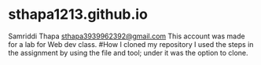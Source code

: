 # sthapa1213.github.io
Samriddi Thapa sthapa3939962392@gmail.com
This account was made for a lab for Web dev class. 
#How I cloned my repository
I used the steps in the assignment by using the file and tool; under it was the option to clone. 

